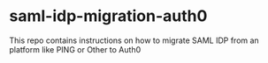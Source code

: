 # saml-idp-migration-auth0
This repo contains instructions on how to migrate SAML IDP from an platform like PING or Other to Auth0
